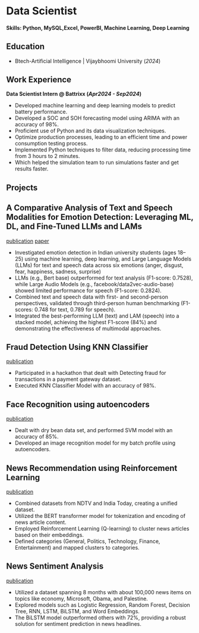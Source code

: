 # Data Scientist

#### Skills: Python, MySQL,Excel, PowerBI, Machine Learning, Deep Learning

## Education
- Btech-Artificial Intelligence | Vijaybhoomi University (_2024_)	

## Work Experience
**Data Scientist Intern @ Battrixx (_Apr2024 - Sep2024_)**
- Developed machine learning and deep learning models to predict battery performance.
- Developed a SOC and SOH forecasting model using ARIMA with an accuracy of 98%.
- Proficient use of Python and its data visualization techniques.
- Optimize production processes, leading to an efficient time and power consumption testing process.
- Implemented Python techniques to filter data, reducing processing time from 3 hours to 2 minutes.
- Which helped the simulation team to run simulations faster and get results faster.

## Projects
## A Comparative Analysis of Text and Speech Modalities for Emotion Detection: Leveraging ML, DL, and Fine-Tuned LLMs and LAMs

[publication](https://github.com/Swaijit-Singh/RI-Emotion-Detection/tree/main)
[paper](https://github.com/Yugandhar0530/Yugandhar_Portfolio/blob/main/Research_Paper_Emotion_Detection.pdf)
- Investigated emotion detection in Indian university students (ages 18–25) using machine learning, deep learning, and Large Language Models (LLMs) for text and speech data across six emotions (anger, disgust, fear, happiness, sadness, surprise)
- LLMs (e.g., Bert base) outperformed for text analysis (F1-score: 0.7528), while Large Audio Models (e.g., facebook/data2vec-audio-base) showed limited performance for speech (F1-score: 0.2824).
- Combined text and speech data with first- and second-person perspectives, validated through third-person human benchmarking (F1-scores: 0.748 for text, 0.789 for speech).
- Integrated the best-performing LLM (text) and LAM (speech) into a stacked model, achieving the highest F1-score (84%) and demonstrating the effectiveness of multimodal approaches.


## Fraud Detection Using KNN Classifier
[publication](https://github.com/Yugandhar0530/Fraud-Detection-Using-KNN-Classifier)
- Participated in a hackathon that dealt with Detecting fraud for transactions in a payment gateway dataset.
- Executed KNN Classifier Model with an accuracy of 98%.

## Face Recognition using autoencoders
 
 [publication](https://github.com/Yugandhar0530/Face_Recognition_using_autoencoders)
- Dealt with dry bean data set, and performed SVM model with an accuracy of 85%.
- Developed an image recognition model for my batch profile using autoencoders.

## News Recommendation using Reinforcement Learning
 
 [publication](https://github.com/Yugandhar0530/Yugandhar0530-News_Recommendation_Reinforcement_Learning)
- Combined datasets from NDTV and India Today, creating a unified dataset.
- Utilized the BERT transformer model for tokenization and encoding of news article content.
- Employed Reinforcement Learning (Q-learning) to cluster news articles based on their embeddings.
- Defined categories (General, Politics, Technology, Finance, Entertainment) and mapped clusters to categories.

## News Sentiment Analysis

[publication](https://github.com/Yugandhar0530/News-Sentiment-Analysis_ML-DL-Models)
- Utilized a dataset spanning 8 months with about 100,000 news items on topics like economy, Microsoft, Obama, and Palestine.
- Explored models such as Logistic Regression, Random Forest, Decision Tree, RNN, LSTM, BiLSTM, and Word Embeddings.
- The BiLSTM model outperformed others with 72%, providing a robust solution for sentiment prediction in news headlines.

